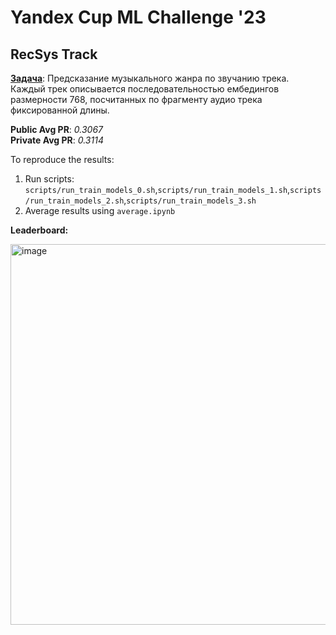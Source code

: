 # Yandex Cup ML Challenge '23
## RecSys Track

[**Задача**](https://yandex.ru/cup/ml/): Предсказание музыкального жанра по звучанию трека. Каждый трек описывается последовательностью ембедингов размерности 768, посчитанных по фрагменту аудио трека фиксированной длины.

**Public Avg PR**: *0.3067* \
**Private Avg PR**: *0.3114*

To reproduce the results:
1. Run scripts: `scripts/run_train_models_0.sh`,`scripts/run_train_models_1.sh`,`scripts/run_train_models_2.sh`,`scripts/run_train_models_3.sh`
2. Average results using  `average.ipynb`

**Leaderboard:** 

<img width="609" alt="image" src="https://github.com/ArtemVazh/ya_cup23/assets/44724467/f87da92c-3371-4c01-8430-b0573a247393">





